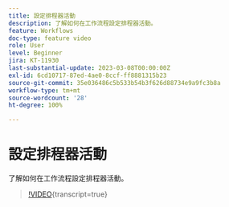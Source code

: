 ```yaml
---
title: 設定排程器活動
description: 了解如何在工作流程設定排程器活動。
feature: Workflows
doc-type: feature video
role: User
level: Beginner
jira: KT-11930
last-substantial-update: 2023-03-08T00:00:00Z
exl-id: 6cd10717-87ed-4ae0-8ccf-ff8881315b23
source-git-commit: 35e036486c5b533b54b3f626d88734e9a9fc3b8a
workflow-type: tm+mt
source-wordcount: '28'
ht-degree: 100%

---
```


# 設定排程器活動

了解如何在工作流程設定排程器活動。

>[!VIDEO](https://video.tv.adobe.com/v/3416037?quality=12&learn=on){transcript=true}
